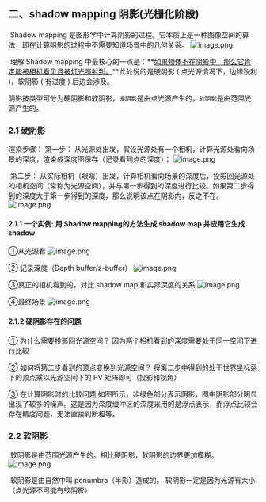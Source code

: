 ## 二、shadow mapping 阴影(光栅化阶段)

​		Shadow mapping 是图形学中计算阴影的过程。它本质上是一种图像空间的算法，即在计算阴影的过程中不需要知道场景中的几何关系。
![image.png](https://bbs-img.huaweicloud.com/blogs/img/20220509/1652095855234957539.png)

​		理解 Shadow mapping 中最核心的一点是：**<u>如果物体不在阴影中，那么它肯定能被相机看见且被灯光照射到。</u>**此处说的是硬阴影 ( 点光源情况下，边缘锐利 )，软阴影 ( 有过度 ) 后边会涉及。

​		阴影按类型可分为硬阴影和软阴影，`硬阴影`是由点光源产生的，`软阴影`是由范围光源产生的。

### 2.1 硬阴影

渲染步骤：
		第一步： 从光源处出发，假设光源处有一个相机，计算光源处看向场景的深度，渲染成深度图保存（记录看到点的深度）；
![image.png](https://bbs-img.huaweicloud.com/blogs/img/20220509/1652096204372413471.png)

​		第二步： 从实际相机（眼睛）出发，计算相机看向场景的深度后，投影回光源处的相机空间（常称为光源空间），并与第一步得到的深度进行比较。如果第二步得到的深度大于第一步得到的深度，那么说明该点在阴影内，反之不在。
![image.png](https://bbs-img.huaweicloud.com/blogs/img/20220509/1652096262538967686.png)

#### 2.1.1 一个实例: 用 Shadow mapping的方法生成 shadow map 并应用它生成shadow

①从光源看
![image.png](https://bbs-img.huaweicloud.com/blogs/img/20220509/1652096560215448746.png)

② 记录深度（Depth buffer/z-buffer）
![image.png](https://bbs-img.huaweicloud.com/blogs/img/20220509/1652096576375639173.png)

③真正的相机看到的，对比 shadow map 和实际深度的关系
![image.png](https://bbs-img.huaweicloud.com/blogs/img/20220509/1652096615634640061.png)

④最终场景
![image.png](https://bbs-img.huaweicloud.com/blogs/img/20220509/1652096630505644956.png)

#### 2.1.2 硬阴影存在的问题

① 为什么需要投影回光源空间？
	因为两个相机看到的深度需要处于同一空间下进行比较

② 如何将第二步看到的顶点变换到光源空间？
	将第二步中得到的处于世界坐标系下的顶点乘以光源空间下的 PV 矩阵即可（投影和视角）

③ 在计算阴影时的比较问题
	如图所示，非绿色部分表示阴影，图中阴影部分明显出现了较多的噪声。这是因为深度缓冲区的深度采用的是浮点表示，而浮点比较会存在精度问题，无法直接判断相等。

### 2.2 软阴影

​		软阴影是由范围光源产生的。相比硬阴影，软阴影的边界更加模糊。
![image.png](https://bbs-img.huaweicloud.com/blogs/img/20220509/1652097099661761294.png)

​	软阴影是由自然中叫 penumbra（半影）造成的。
​	软阴影一定是因为光源有大小（点光源不可能有软阴影）